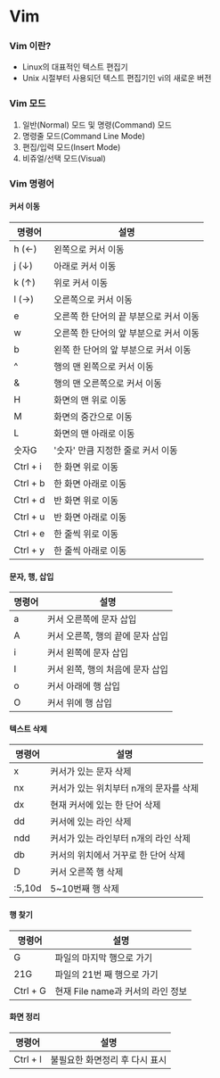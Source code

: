 # Vim
### Vim 이란?
* Linux의 대표적인 텍스트 편집기
* Unix 시절부터 사용되던 텍스트 편집기인 vi의 새로운 버전
### Vim 모드
1. 일반(Normal) 모드 및 명령(Command) 모드
2. 명령줄 모드(Command Line Mode)
3. 편집/입력 모드(Insert Mode)
4. 비쥬얼/선택 모드(Visual)
### Vim 명령어
#### 커서 이동
|명령어|설명|
|---|---|
|h (←)|왼쪽으로 커서 이동|
|j (↓)|아래로 커서 이동|
|k (↑)|위로 커서 이동|
|l (→)|오른쪽으로 커서 이동|
|e|오른쪽 한 단어의 끝 부분으로 커서 이동|
|w|오른쪽 한 단어의 앞 부분으로 커서 이동|
|b|왼쪽 한 단어의 앞 부분으로 커서 이동|
|^|행의 맨 왼쪽으로 커서 이동|
|&|행의 맨 오른쪽으로 커서 이동|
|H|화면의 맨 위로 이동|
|M|화면의 중간으로 이동|
|L|화면의 맨 아래로 이동|
|숫자G|'숫자' 만큼 지정한 줄로 커서 이동|
|Ctrl + i|한 화면 위로 이동|
|Ctrl + b|한 화면 아래로 이동|
|Ctrl + d|반 화면 위로 이동|
|Ctrl + u|반 화면 아래로 이동|
|Ctrl + e|한 줄씩 위로 이동|
|Ctrl + y|한 줄씩 아래로 이동|
#### 문자, 행, 삽입
|명령어|설명|
|---|---|
|a|커서 오른쪽에 문자 삽입|
|A|커서 오른쪽, 행의 끝에 문자 삽입|
|i|커서 왼쪽에 문자 삽입|
|I|커서 왼쪽, 행의 처음에 문자 삽입|
|o|커서 아래에 행 삽입|
|O|커서 위에 행 삽입|
#### 텍스트 삭제
|명령어|설명|
|---|---|
|x|커서가 있는 문자 삭제|
|nx|커서가 있는 위치부터 n개의 문자를 삭제|
|dx|현재 커서에 있는 한 단어 삭제|
|dd|커서에 있는 라인 삭제|
|ndd|커서가 있는 라인부터 n개의 라인 삭제|
|db|커서의 위치에서 거꾸로 한 단어 삭제|
|D|커서 오른쪽 행 삭제|
|:5,10d|5~10번째 행 삭제|
#### 행 찾기
|명령어|설명|
|---|---|
|G|파일의 마지막 행으로 가기|
|21G|파일의 21번 째 행으로 가기|
|Ctrl + G|현재 File name과 커서의 라인 정보|
#### 화면 정리
|명령어|설명|
|---|---|
|Ctrl + l|불필요한 화면정리 후 다시 표시|
